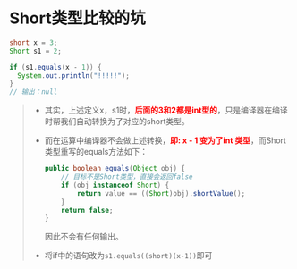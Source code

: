# Short类型比较的坑

```java
short x = 3;
Short s1 = 2;

if (s1.equals(x - 1)) {
  System.out.println("!!!!!");
}
// 输出：null
```

> - 其实，上述定义x，s1时，**<font color='red'>后面的3和2都是int型的</font>**，只是编译器在编译时帮我们自动转换为了对应的short类型。
>
> - 而在运算中编译器不会做上述转换，**<font color='red'>即: x - 1 变为了int 类型</font>**，而Short类型重写的equals方法如下：
>
>   ```java
>   public boolean equals(Object obj) {
>       // 目标不是Short类型，直接会返回false
>       if (obj instanceof Short) {
>           return value == ((Short)obj).shortValue();
>       }
>       return false;
>   }
>   ```
>
>   因此不会有任何输出。
>
> - 将if中的语句改为`s1.equals((short)(x-1))`即可

